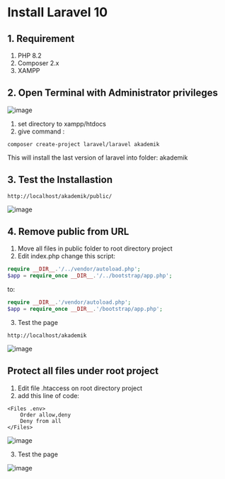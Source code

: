 # Install Laravel 10

## 1. Requirement
1. PHP 8.2
2. Composer 2.x
3. XAMPP

## 2. Open Terminal with Administrator privileges
![image](https://github.com/freddywicaksono/install_laravel-10/assets/59552422/1f27952d-9f88-4fa6-9cd1-b57f8017836d)

1. set directory to xampp/htdocs
2. give command :
```
composer create-project laravel/laravel akademik
```
This will install the last version of laravel into folder: akademik

## 3. Test the Installastion
```
http://localhost/akademik/public/
```
![image](https://github.com/freddywicaksono/install_laravel-10/assets/59552422/1c71e8cf-0000-4f70-9e00-c160fd1dd5f5)

## 4. Remove public from URL
1. Move all files in public folder to root directory project
2. Edit index.php
change this script:
```php
require __DIR__.'/../vendor/autoload.php';
$app = require_once __DIR__.'/../bootstrap/app.php';
```
to:
```php
require __DIR__.'/vendor/autoload.php';
$app = require_once __DIR__.'/bootstrap/app.php';
```
3. Test the page
```
http://localhost/akademik
```
![image](https://github.com/freddywicaksono/install_laravel-10/assets/59552422/eb0157a5-0ca6-4f80-af6f-7da9550697ef)

## Protect all files under root project
1. Edit file .htaccess on root directory project
2. add this line of code:
```
<Files .env>
    Order allow,deny
    Deny from all
</Files>
```
![image](https://github.com/freddywicaksono/install_laravel-10/assets/59552422/69a65987-ffa1-4c74-92f0-1f8a533d9254)

3. Test the page
   
![image](https://github.com/freddywicaksono/install_laravel-10/assets/59552422/2420c234-64a2-4ae9-9d40-8b4b855e2a98)


